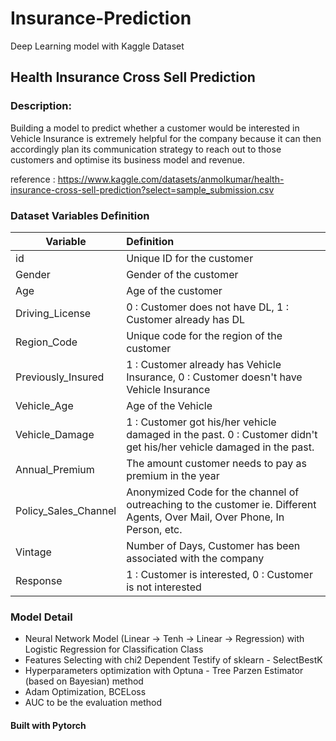 # Insurance-Prediction
Deep Learning model with Kaggle Dataset

## Health Insurance Cross Sell Prediction

### Description: 
Building a model to predict whether a customer would be interested in Vehicle Insurance is extremely helpful for the company because it can then accordingly plan its communication strategy to reach out to those customers and optimise its business model and revenue.

reference : https://www.kaggle.com/datasets/anmolkumar/health-insurance-cross-sell-prediction?select=sample_submission.csv

### Dataset Variables Definition

| Variable   |      Definition      |
|----------|:-------------|
| id |  Unique ID for the customer |
| Gender |    Gender of the customer   |
| Age | Age of the customer |
| Driving_License |   0 : Customer does not have DL, 1 : Customer already has DL  |
| Region_Code | Unique code for the region of the customer |
| Previously_Insured |   1 : Customer already has Vehicle Insurance, 0 : Customer doesn't have Vehicle Insurance
| Vehicle_Age	 | Age of the Vehicle|
| Vehicle_Damage |  1 : Customer got his/her vehicle damaged in the past. 0 : Customer didn't get his/her vehicle damaged in the past.  |
| Annual_Premium | The amount customer needs to pay as premium in the year |
| Policy_Sales_Channel |    Anonymized Code for the channel of outreaching to the customer ie. Different Agents, Over Mail, Over Phone, In Person, etc.   |
| Vintage |Number of Days, Customer has been associated with the company |
| Response | 1 : Customer is interested, 0 : Customer is not interested |

### Model Detail

- Neural Network Model (Linear -> Tenh -> Linear -> Regression) with Logistic Regression for Classification Class
- Features Selecting with chi2 Dependent Testify of sklearn - SelectBestK 
- Hyperparameters optimization with Optuna - Tree Parzen Estimator (based on Bayesian) method
- Adam Optimization, BCELoss
- AUC to be the evaluation method

#### Built with Pytorch
